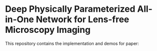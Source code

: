 # Deep Physically Parameterized All-in-One Network for Lens-free Microscopy Imaging
This repository contains the implementation and demos for paper:
